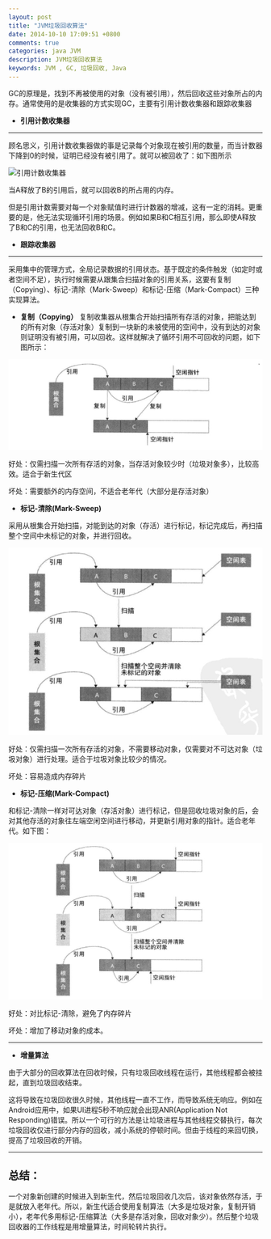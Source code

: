 ```yaml
---
layout: post
title: "JVM垃圾回收算法"
date: 2014-10-10 17:09:51 +0800
comments: true
categories: java JVM
description: JVM垃圾回收算法
keywords: JVM , GC, 垃圾回收, Java
---
```



GC的原理是，找到不再被使用的对象（没有被引用），然后回收这些对象所占的内存。通常使用的是收集器的方式实现GC，主要有引用计数收集器和跟踪收集器


- **引用计数收集器**

----------

顾名思义，引用计数收集器做的事是记录每个对象现在被引用的数量，而当计数器下降到0的时候，证明已经没有被引用了。就可以被回收了：如下图所示

![引用计数收集器](http://jaskey.github.io/images/gc/gc_reference_counter.jpg "引用计数收集器")



当A释放了B的引用后，就可以回收B的所占用的内存。

但是引用计数需要对每一个对象赋值时进行计数器的增减，这有一定的消耗。更重要的是，他无法实现循环引用的场景。例如如果B和C相互引用，那么即使A释放了B和C的引用，也无法回收B和C。


- **跟踪收集器**
----------
采用集中的管理方式，全局记录数据的引用状态。基于既定的条件触发（如定时或者空间不足），执行时候需要从跟集合扫描对象的引用关系，这要有复制（Copying）、标记-清除（Mark-Sweep）和标记-压缩（Mark-Compact）三种实现算法。


<!--more-->


- **复制（Copying）**
复制收集器从根集合开始扫描所有存活的对象，把能达到的所有对象（存活对象）复制到一块新的未被使用的空间中，没有到达的对象则证明没有被引用，可以回收。这样就解决了循环引用不可回收的问题，如下图所示：


![复制算法](/images/gc/copying.jpg "复制算法")

好处：仅需扫描一次所有存活的对象，当存活对象较少时（垃圾对象多），比较高效。适合于新生代区

坏处：需要额外的内存空间，不适合老年代（大部分是存活对象）


- **标记-清除(Mark-Sweep)**

采用从根集合开始扫描，对能到达的对象（存活）进行标记，标记完成后，再扫描整个空间中未标记的对象，并进行回收。

![标记-清除](/images/gc/mark-sweep.jpg "标记-清除法")

好处：仅需扫描一次所有存活的对象，不需要移动对象，仅需要对不可达对象（垃圾对象）进行处理。适合于垃圾对象比较少的情况。

坏处：容易造成内存碎片


- **标记-压缩(Mark-Compact)**

和标记-清除一样对可达对象（存活对象）进行标记，但是回收垃圾对象的后，会对其他存活的对象往左端空闲空间进行移动，并更新引用对象的指针。适合老年代。如下图：

![标记-压缩](/images/gc/mark-compact.jpg "标记-压缩法")


好处：对比标记-清除，避免了内存碎片

坏处：增加了移动对象的成本。




----------
- **增量算法**

由于大部分的回收算法在回收时候，只有垃圾回收线程在运行，其他线程都会被挂起，直到垃圾回收结束。

这将导致在垃圾回收很久时候，其他线程一直不工作，而导致系统无响应。例如在Android应用中，如果UI进程5秒不响应就会出现ANR(Application Not Responding)错误。所以一个可行的方法是让垃圾进程与其他线程交替执行，每次垃圾回收仅进行部分内存的回收，减小系统的停顿时间。但由于线程的来回切换，提高了垃圾回收的开销。


------------

## 总结： ##

一个对象新创建的时候进入到新生代，然后垃圾回收几次后，该对象依然存活，于是就放入老年代。所以，新生代适合使用复制算法（大多是垃圾对象，复制开销小），老年代多用标记-压缩算法（大多是存活对象，回收对象少）。然后整个垃圾回收器的工作线程是用增量算法，时间轮转片执行。